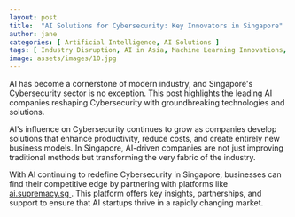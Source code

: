 ```yaml
---
layout: post
title:  "AI Solutions for Cybersecurity: Key Innovators in Singapore"
author: jane
categories: [ Artificial Intelligence, AI Solutions ]
tags: [ Industry Disruption, AI in Asia, Machine Learning Innovations, AI Use Cases ]
image: assets/images/10.jpg
---
```


AI has become a cornerstone of modern industry, and Singapore's Cybersecurity sector is no exception. This post highlights the leading AI companies reshaping Cybersecurity with groundbreaking technologies and solutions.

AI's influence on Cybersecurity continues to grow as companies develop solutions that enhance productivity, reduce costs, and create entirely new business models. In Singapore, AI-driven companies are not just improving traditional methods but transforming the very fabric of the industry.

With AI continuing to redefine Cybersecurity in Singapore, businesses can find their competitive edge by partnering with platforms like <a href="https://ai.supremacy.sg" target="_blank"> ai.supremacy.sg </a>. This platform offers key insights, partnerships, and support to ensure that AI startups thrive in a rapidly changing market.
